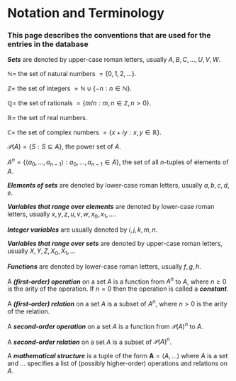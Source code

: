 # Notation and Terminology

### This page describes the conventions that are used for the entries in the database

***Sets*** are denoted by upper-case roman letters, usually $A, B, C,\ldots, U, V, W$. 

$\mathbb{N}=$ the set of natural numbers $=\{0,1,2,\ldots\}$.

$\mathbb{Z}=$ the set of integers $=\mathbb{N}\cup\{-n:n\in\mathbb{N}\}$.

$\mathbb{Q}=$ the set of rationals $=\{m/n:m,n\in\mathbb{Z}, n>0\}$.

$\mathbb{R}=$ the set of real numbers.

$\mathbb{C}=$ the set of complex numbers $=\{x+iy:x,y\in\mathbb{R}\}$.

$\mathcal P(A)=\{S:S\subseteq A\}$, the power set of $A$.

$A^n=\{\langle a_0,\ldots,a_{n-1}\rangle:a_0,\ldots,a_{n-1}\in A\}$, the set of all $n$-tuples of elements of $A$.

***Elements of sets*** are denoted by lower-case roman letters, usually $a, b, c, d, e$.

***Variables that range over elements*** are denoted by lower-case roman letters, usually $x, y, z, u, v, w, x_0, x_1, \ldots$.

***Integer variables*** are usually denoted by $i,j,k,m,n$.

***Variables that range over sets*** are denoted by upper-case roman letters, usually $X, Y, Z, X_0, X_1, \ldots$

***Functions*** are denoted by lower-case roman letters, usually $f, g, h$.

A ***(first-order) operation*** on a set $A$ is a function from $A^n$ to $A$, where $n\ge 0$ is the arity of the operation. If $n=0$ then the
operation is called a ***constant***.

A ***(first-order) relation*** on a set $A$ is a subset of $A^n$, where $n>0$ is the arity of the relation.

A ***second-order operation*** on a set $A$ is a function from $\mathcal P(A)^n$ to $A$.

A ***second-order relation*** on a set $A$ is a subset of $\mathcal P(A)^n$.

A ***mathematical structure*** is a tuple of the form $\mathbf{A}=\langle A,\ldots\rangle$ where $A$ is a set and
$\ldots$ specifies a list of (possibly higher-order) operations and relations on $A$. 
